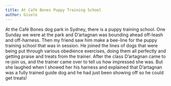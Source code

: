 ```yaml
---
title: At Café Bones Puppy Training School
author: Gisele
---
```


At the Café Bones dog park in Sydney, there is a puppy training school. One Sunday we were at the park and D’artagnan was bounding ahead off-leash and off-harness. Then my friend saw him make a bee-line for the puppy training school that was in session. He joined the lines of dogs that were being put through various obedience exercises, doing them all perfectly and getting praise and treats from the trainer. After the class D’artagnan came to re-join us, and the trainer came over to tell us how impressed she was. But she laughed when I showed her his harness and explained that D’artagnan was a fully trained guide dog and he had just been showing off so he could get treats!
